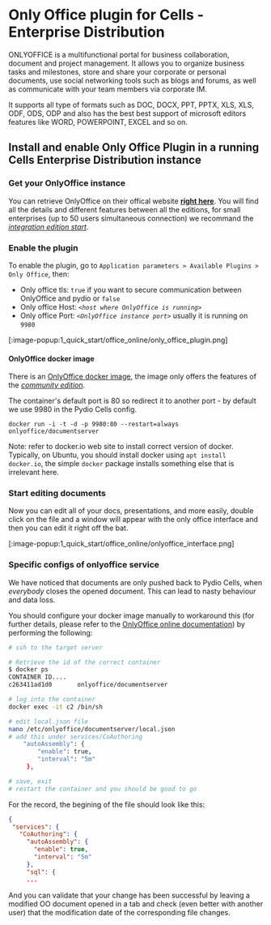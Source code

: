# Only Office plugin for Cells - Enterprise Distribution

ONLYOFFICE is a multifunctional portal for business collaboration, document and project management. It allows you to organize business tasks and milestones, store and share your corporate or personal documents, use social networking tools such as blogs and forums, as well as communicate with your team members via corporate IM.

It supports all type of formats such as DOC, DOCX, PPT, PPTX, XLS, XLS, ODF, ODS, ODP and also has the best best support of microsoft editors features like WORD, POWERPOINT, EXCEL and so on.

## Install and enable Only Office Plugin in a running Cells Enterprise Distribution instance

### Get your OnlyOffice instance

You can retrieve OnlyOffice on their offical website **[right here](https://www.onlyoffice.com/compare-editions.aspx)**.
You will find all the details and different features between all the editions, for small enterprises (up to 50 users simultaneous connection) we recommand the [*integration edition start*](https://www.onlyoffice.com/connectors.aspx).

### Enable the plugin

To enable the plugin, go to `Application parameters > Available Plugins > Only Office`, then:
 
- Only office tls: `true` if you want to secure communication between OnlyOffice and pydio or `false`
- Only office Host: _`<host where OnlyOffice is running>`_
- Only office Port: _`<OnlyOffice instance port>`_ usually it is running on `9980`

<!-- [:image-popup:1_quick_start/office_online/only_office_plugin.png] -->
[:image-popup:1_quick_start/office_online/only_office_plugin.png]

#### OnlyOffice docker image

There is an [OnlyOffice docker image](https://hub.docker.com/r/onlyoffice/documentserver/),
the image only offers the features of the *[community edition](https://www.onlyoffice.com/compare-editions.aspx)*.

The container's default port is 80 so redirect it to another port - by default we use 9980 in the Pydio Cells config.

```shell
docker run -i -t -d -p 9980:80 --restart=always onlyoffice/documentserver
```

Note: refer to docker.io web site to install correct version of docker. Typically, on Ubuntu, you should install docker using `apt install docker.io`, the simple `docker` package installs something else that is irrelevant here.

### Start editing documents

Now you can edit all of your docs, presentations, and more easily, double click on the file and a window will appear with the only office interface and then you can edit it right off the bat.

[:image-popup:1_quick_start/office_online/onlyoffice_interface.png]

### Specific configs of onlyoffice service

We have noticed that documents are only pushed back to Pydio Cells, when _everybody_ closes the opened document.
This can lead to nasty behaviour and data loss.

You should configure your docker image manually to workaround this (for further details, please refer to the [OnlyOffice online documentation](https://api.onlyoffice.com/editors/save)) by performing the following:

```sh
# ssh to the target server

# Retrieve the id of the correct container
$ docker ps
CONTAINER ID....
c263411ad1d0       onlyoffice/documentserver
```

```sh
# log into the container
docker exec -it c2 /bin/sh

# edit local.json file
nano /etc/onlyoffice/documentserver/local.json
# add this under services/CoAuthoring 
    "autoAssembly": {
        "enable": true,
        "interval": "5m"
     },

# save, exit
# restart the container and you should be good to go
```

For the record, the begining of the file should look like this:

```json
{
 "services": {
   "CoAuthoring": {
     "autoAssembly": {
       "enable": true,
       "interval": "5m"
     },
     "sql": {
     ...
```

And you can validate that your change has been successful by leaving a modified OO document opened in a tab and check (even better with another user) that the modification date of the corresponding file changes.

